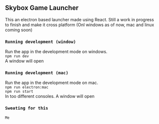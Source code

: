 ## Skybox Game Launcher

This an electron based launcher made using React. Still a work in progress to finish and make it cross platform (Onl windows as of now, mac and linux coming soon)

### `Running development (window)`

Run the app in the development mode on windows.<br />
`npm run dev` <br />
A window will open

### `Running development (mac)`
Run the app in the development mode on mac.<br />
`npm run electron:mac`<br />
`npm run start`<br />
In too different consoles. A window will open

### `Sweating for this`
`Me`
